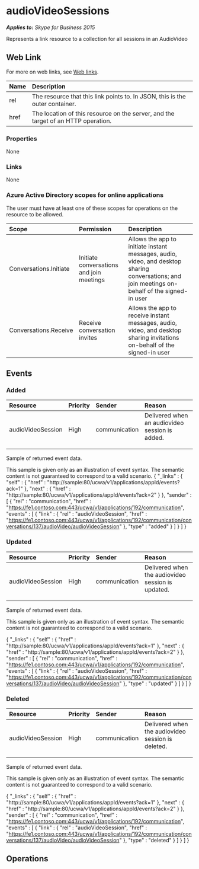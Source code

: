 # audioVideoSessions

 _**Applies to:** Skype for Business 2015_


Represents a link resource to a collection for all sessions in an AudioVideo
            

## Web Link
<a name = "sectionSection0"> </a>

For more on web links, see [Web links](WebLinks.md).

|**Name**|**Description**|
|:-----|:-----|
|rel|The resource that this link points to. In JSON, this is the outer container.|
|href|The location of this resource on the server, and the target of an HTTP operation.|

### Properties

None

### Links

None

### Azure Active Directory scopes for online applications

The user must have at least one of these scopes for operations on the resource to be allowed.

|**Scope**|**Permission**|**Description**|
|:-----|:-----|:-----|
|Conversations.Initiate|Initiate conversations and join meetings|Allows the app to initiate instant messages, audio, video, and desktop sharing conversations; and join meetings on-behalf of the signed-in user|
|Conversations.Receive|Receive conversation invites|Allows the app to receive instant messages, audio, video, and desktop sharing invitations on-behalf of the signed-in user|

## Events
<a name="sectionSection2"></a>

### Added

|**Resource**|**Priority**|**Sender**|**Reason**|
|:-----|:-----|:-----|:-----|
|audioVideoSession|High|communication|Delivered when an audiovideo session is added.</p><p></p>|

Sample of returned event data.

This sample is given only as an illustration of event syntax. The semantic content is not guaranteed to correspond to a valid scenario.
{
  "_links" : {
    "self" : {
      "href" : "http://sample:80/ucwa/v1/applications/appId/events?ack=1"
    },
    "next" : {
      "href" : "http://sample:80/ucwa/v1/applications/appId/events?ack=2"
    }
  },
  "sender" : [
    {
      "rel" : "communication",
      "href" : "https://fe1.contoso.com:443/ucwa/v1/applications/192/communication",
      "events" : [
        {
          "link" : {
            "rel" : "audioVideoSession",
            "href" : "https://fe1.contoso.com:443/ucwa/v1/applications/192/communication/conversations/137/audioVideo/audioVideoSession"
          },
          "type" : "added"
        }
      ]
    }
  ]
}

### Updated

|**Resource**|**Priority**|**Sender**|**Reason**|
|:-----|:-----|:-----|:-----|
|audioVideoSession|High|communication|Delivered when the audiovideo session is updated.</p><p></p>|

Sample of returned event data.

This sample is given only as an illustration of event syntax. The semantic content is not guaranteed to correspond to a valid scenario.

{
  "_links" : {
    "self" : {
      "href" : "http://sample:80/ucwa/v1/applications/appId/events?ack=1"
    },
    "next" : {
      "href" : "http://sample:80/ucwa/v1/applications/appId/events?ack=2"
    }
  },
  "sender" : [
    {
      "rel" : "communication",
      "href" : "https://fe1.contoso.com:443/ucwa/v1/applications/192/communication",
      "events" : [
        {
          "link" : {
            "rel" : "audioVideoSession",
            "href" : "https://fe1.contoso.com:443/ucwa/v1/applications/192/communication/conversations/137/audioVideo/audioVideoSession"
          },
          "type" : "updated"
        }
      ]
    }
  ]
}

### Deleted

|**Resource**|**Priority**|**Sender**|**Reason**|
|:-----|:-----|:-----|:-----|
|audioVideoSession|High|communication|Delivered when the audiovideo session is deleted.</p><p></p>|

Sample of returned event data.

This sample is given only as an illustration of event syntax. The semantic content is not guaranteed to correspond to a valid scenario.

{
  "_links" : {
    "self" : {
      "href" : "http://sample:80/ucwa/v1/applications/appId/events?ack=1"
    },
    "next" : {
      "href" : "http://sample:80/ucwa/v1/applications/appId/events?ack=2"
    }
  },
  "sender" : [
    {
      "rel" : "communication",
      "href" : "https://fe1.contoso.com:443/ucwa/v1/applications/192/communication",
      "events" : [
        {
          "link" : {
            "rel" : "audioVideoSession",
            "href" : "https://fe1.contoso.com:443/ucwa/v1/applications/192/communication/conversations/137/audioVideo/audioVideoSession"
          },
          "type" : "deleted"
        }
      ]
    }
  ]
}


## Operations



<a name="sectionSection2"></a>
